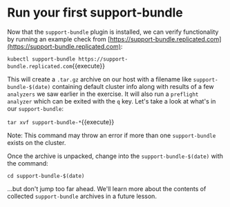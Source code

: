 # Run your first support-bundle

Now that the `support-bundle` plugin is installed, we can verify functionality by running an example check from [https://support-bundle.replicated.com](https://support-bundle.replicated.com):

`kubectl support-bundle https://support-bundle.replicated.com`{{execute}}

This will create a `.tar.gz` archive on our host with a filename like `support-bundle-$(date)` containing default cluster info along with results of a few `analyzers` we saw earlier in the exercise. It will also run a `preflight` `analyzer` which can be exited with the `q` key. Let's take a look at what's in our `support-bundle`:

`tar xvf support-bundle-*`{{execute}}

Note: This command may throw an error if more than one `support-bundle` exists on the cluster.

Once the archive is unpacked, change into the `support-bundle-$(date)` with the command:

`cd support-bundle-$(date)`

...but don't jump too far ahead. We'll learn more about the contents of collected `support-bundle` archives in a future lesson.
